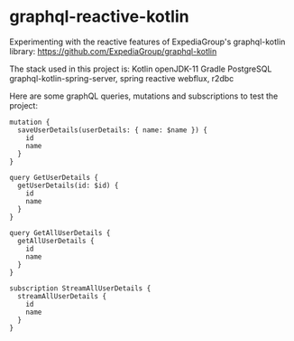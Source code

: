 # graphql-reactive-kotlin

Experimenting with the reactive features of ExpediaGroup's graphql-kotlin library: https://github.com/ExpediaGroup/graphql-kotlin

The stack used in this project is:
  Kotlin
  openJDK-11
  Gradle
  PostgreSQL
  graphql-kotlin-spring-server, spring reactive webflux, r2dbc
  
Here are some graphQL queries, mutations and subscriptions to test the project:

    mutation {
      saveUserDetails(userDetails: { name: $name }) {
        id
        name
      }
    }
    
    query GetUserDetails {
      getUserDetails(id: $id) {
        id
        name
      }
    }
    
    query GetAllUserDetails {
      getAllUserDetails {
        id
        name
      }
    }
    
    subscription StreamAllUserDetails {
      streamAllUserDetails {
        id
        name
      }
    }
